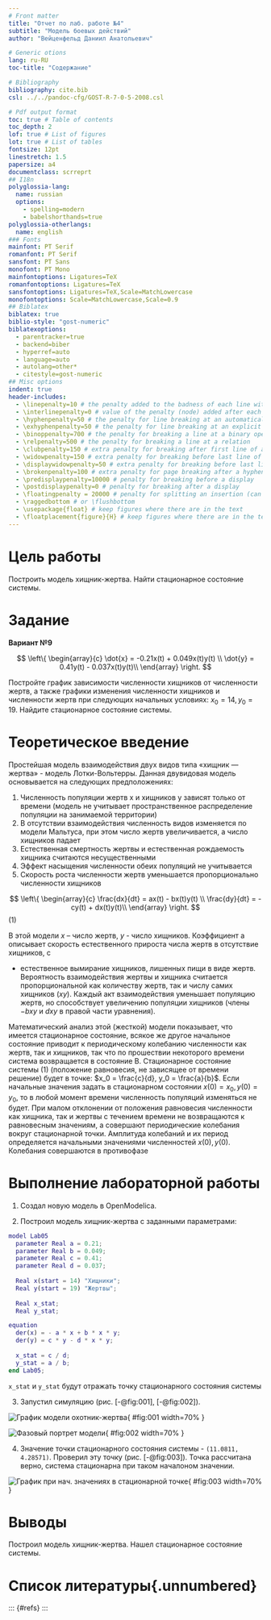 ```yaml
---
# Front matter
title: "Отчет по лаб. работе №4"
subtitle: "Модель боевых действий"
author: "Вейценфельд Даниил Анатольевич"

# Generic otions
lang: ru-RU
toc-title: "Содержание"

# Bibliography
bibliography: cite.bib
csl: ../../pandoc-cfg/GOST-R-7-0-5-2008.csl

# Pdf output format
toc: true # Table of contents
toc_depth: 2
lof: true # List of figures
lot: true # List of tables
fontsize: 12pt
linestretch: 1.5
papersize: a4
documentclass: scrreprt
## I18n
polyglossia-lang:
  name: russian
  options:
	- spelling=modern
	- babelshorthands=true
polyglossia-otherlangs:
  name: english
### Fonts
mainfont: PT Serif
romanfont: PT Serif
sansfont: PT Sans
monofont: PT Mono
mainfontoptions: Ligatures=TeX
romanfontoptions: Ligatures=TeX
sansfontoptions: Ligatures=TeX,Scale=MatchLowercase
monofontoptions: Scale=MatchLowercase,Scale=0.9
## Biblatex
biblatex: true
biblio-style: "gost-numeric"
biblatexoptions:
  - parentracker=true
  - backend=biber
  - hyperref=auto
  - language=auto
  - autolang=other*
  - citestyle=gost-numeric
## Misc options
indent: true
header-includes:
  - \linepenalty=10 # the penalty added to the badness of each line within a paragraph (no associated penalty node) Increasing the value makes tex try to have fewer lines in the paragraph.
  - \interlinepenalty=0 # value of the penalty (node) added after each line of a paragraph.
  - \hyphenpenalty=50 # the penalty for line breaking at an automatically inserted hyphen
  - \exhyphenpenalty=50 # the penalty for line breaking at an explicit hyphen
  - \binoppenalty=700 # the penalty for breaking a line at a binary operator
  - \relpenalty=500 # the penalty for breaking a line at a relation
  - \clubpenalty=150 # extra penalty for breaking after first line of a paragraph
  - \widowpenalty=150 # extra penalty for breaking before last line of a paragraph
  - \displaywidowpenalty=50 # extra penalty for breaking before last line before a display math
  - \brokenpenalty=100 # extra penalty for page breaking after a hyphenated line
  - \predisplaypenalty=10000 # penalty for breaking before a display
  - \postdisplaypenalty=0 # penalty for breaking after a display
  - \floatingpenalty = 20000 # penalty for splitting an insertion (can only be split footnote in standard LaTeX)
  - \raggedbottom # or \flushbottom
  - \usepackage{float} # keep figures where there are in the text
  - \floatplacement{figure}{H} # keep figures where there are in the text
---
```


# Цель работы

Построить модель хищник-жертва. Найти стационарное состояние системы.

# Задание

**Вариант №9**

$$
\left\{
\begin{array}{c}
\dot{x} = -0.21x(t) + 0.049x(t)y(t) \\ 
\dot{y} =  0.41y(t) - 0.037x(t)y(t)\\ 
\end{array}
\right.
$$

Постройте график зависимости численности хищников от численности жертв,
а также графики изменения численности хищников и численности жертв при
следующих начальных условиях:
$x_0 = 14, y_0 = 19$. Найдите стационарное состояние системы.

# Теоретическое введение

Простейшая модель взаимодействия двух видов типа «хищник — жертва» -
модель Лотки-Вольтерры. Данная двувидовая модель основывается на
следующих предположениях:
1. Численность популяции жертв x и хищников y зависят только от времени
(модель не учитывает пространственное распределение популяции на
занимаемой территории)
2. В отсутствии взаимодействия численность видов изменяется по модели
Мальтуса, при этом число жертв увеличивается, а число хищников падает
3. Естественная смертность жертвы и естественная рождаемость хищника
считаются несущественными
4. Эффект насыщения численности обеих популяций не учитывается
5. Скорость роста численности жертв уменьшается пропорционально
численности хищников

$$
\left\{
\begin{array}{c}
\frac{dx}{dt} = ax(t) - bx(t)y(t) \\ 
\frac{dy}{dt} = -cy(t) + dx(t)y(t)\\ 
\end{array}
\right.
$$
(1)

В этой модели $x$ – число жертв, $y$ - число хищников. Коэффициент a
описывает скорость естественного прироста числа жертв в отсутствие хищников, с
- естественное вымирание хищников, лишенных пищи в виде жертв. Вероятность
взаимодействия жертвы и хищника считается пропорциональной как количеству
жертв, так и числу самих хищников ($xy$). Каждый акт взаимодействия уменьшает
популяцию жертв, но способствует увеличению популяции хищников (члены $-bxy$
и $dxy$ в правой части уравнения).

Математический анализ этой (жесткой) модели показывает, что имеется
стационарное состояние, всякое же другое начальное состояние
приводит к периодическому колебанию численности как жертв, так и хищников,
так что по прошествии некоторого времени система возвращается в состояние B.
Стационарное состояние системы (1) (положение равновесия, не зависящее
от времени решение) будет в точке: $x_0 = \frac{c}{d}, y_0 = \frac{a}{b}$. Если начальные значения задать в стационарном состоянии
$x(0) = x_0, y(0) = y_0$, то в любой момент времени
численность популяций изменяться не будет. При малом отклонении от положения
равновесия численности как хищника, так и жертвы с течением времени не
возвращаются к равновесным значениям, а совершают периодические колебания
вокруг стационарной точки. Амплитуда колебаний и их период определяется
начальными значениями численностей $x(0), y(0)$. Колебания совершаются в
противофазе

# Выполнение лабораторной работы

1. Создал новую модель в OpenModelica.

2. Построил модель хищник-жертва с заданными параметрами:
  ```m
  model Lab05
    parameter Real a = 0.21;
    parameter Real b = 0.049;
    parameter Real c = 0.41;
    parameter Real d = 0.037;
      
    Real x(start = 14) "Хищники";
    Real y(start = 19) "Жертвы";
    
    Real x_stat;
    Real y_stat;

  equation
    der(x) = - a * x + b * x * y;
    der(y) = c * y - d * x * y;
    
    x_stat = c / d;
    y_stat = a / b;
  end Lab05;
  ```
  `x_stat` и `y_stat` будут отражать точку стационарного состояния системы

3. Запустил симуляцию (рис. [-@fig:001], [-@fig:002]).
  
  ![График модели охотник-жертва](assets/2022-03-12-20-34-02.png){ #fig:001 width=70% }
  
  ![Фазовый портрет модели](assets/2022-03-12-20-35-22.png){ #fig:002 width=70% }

4. Значение точки стационарного состояния системы - `(11.0811, 4.28571)`.
  Проверил эту точку (рис. [-@fig:003]). Точка рассчитана верно, система стационарна при таком началоном значении.
  
  ![График при нач. значениях в стационарной точке](assets/2022-03-12-20-38-17.png){ #fig:003 width=70% }

# Выводы

Построил модель хищник-жертва. Нашел стационарное состояние системы.

# Список литературы{.unnumbered}

::: {#refs}
:::